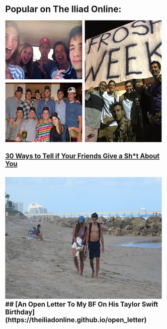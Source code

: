 <div class="popular">
  <h1>Popular on The Iliad Online:</h1>
</div>

<a href="https://theiliadonline.github.io/30_reasons">
  <img src="/sam_collage.jpg" alt="Sam with friends" width="600" height="391" />
</a>
<h2><a href="https://theiliadonline.github.io/30_reasons">
  30 Ways to Tell if Your Friends Give a Sh*t About You
</a><h2>

<a href="https://theiliadonline.github.io/open_letter">
    <img src="/sam_and_me.jpg" alt="Sam with me" width="600" height="391" />
</a>
## [An Open Letter To My BF On His Taylor Swift Birthday](https://theiliadonline.github.io/open_letter)
